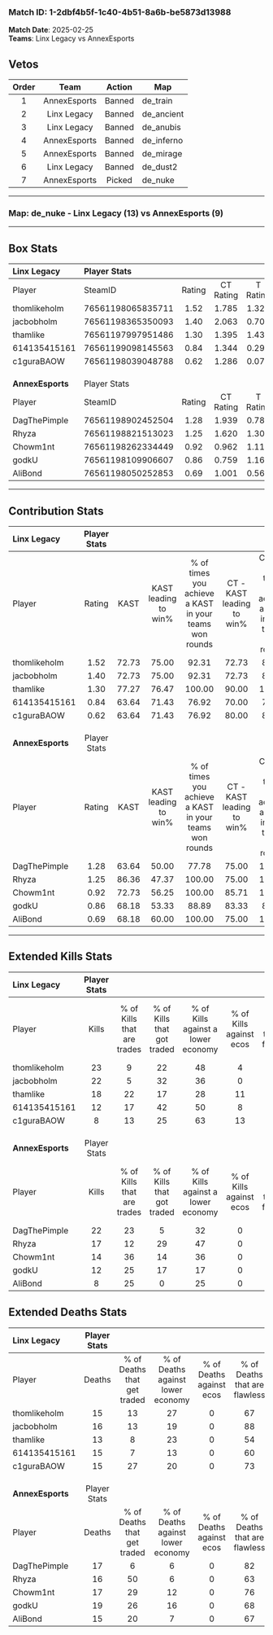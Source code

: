 ### Match ID: 1-2dbf4b5f-1c40-4b51-8a6b-be5873d13988  
**Match Date**: 2025-02-25  
**Teams**: Linx Legacy vs AnnexEsports  

## Vetos  

| Order | Team | Action | Map |
| :---: | :--: | :----: | --- |
| 1 | AnnexEsports | Banned | de_train |
| 2 | Linx Legacy | Banned | de_ancient |
| 3 | Linx Legacy | Banned | de_anubis |
| 4 | AnnexEsports | Banned | de_inferno |
| 5 | AnnexEsports | Banned | de_mirage |
| 6 | Linx Legacy | Banned | de_dust2 |
| 7 | AnnexEsports | Picked | de_nuke |

---  

### **Map**: de_nuke - Linx Legacy (13) vs AnnexEsports (9)  
---  

## Box Stats  

| **Linx Legacy**  | Player Stats      |        |           |          |       |       |       |         |        |      |     |
| :- | :- | :-: | :-: | :-: | :-: | :-: | :-: | :-: | :-: | :-: | :-: |
| Player           | SteamID           | Rating | CT Rating | T Rating | KAST  |  ADR  | Kills | Assists | Deaths | K/D  | HS% |
| thomlikeholm     | 76561198065835711 |  1.52  |   1.785   |  1.324   | 72.73 | 114.1 |  23   |    6    |   15   | 1.53 | 52  |
| jacbobholm       | 76561198365350093 |  1.40  |   2.063   |  0.704   | 72.73 | 99.2  |  22   |    2    |   16   | 1.38 | 40  |
| thamlike         | 76561197997951486 |  1.30  |   1.395   |  1.432   | 77.27 | 81.1  |  18   |    4    |   13   | 1.38 | 50  |
| 614135415161     | 76561199098145563 |  0.84  |   1.344   |  0.297   | 63.64 | 61.3  |  12   |    3    |   15   | 0.80 | 66  |
| c1guraBAOW       | 76561198039048788 |  0.62  |   1.286   |  0.070   | 63.64 | 42.5  |   8   |    2    |   15   | 0.53 | 62  |
|                  |                   |        |           |          |       |       |       |         |        |      |     |
|                  |                   |        |           |          |       |       |       |         |        |      |     |
|                  |                   |        |           |          |       |       |       |         |        |      |     |
| **AnnexEsports** | Player Stats      |        |           |          |       |       |       |         |        |      |     |
| Player           | SteamID           | Rating | CT Rating | T Rating | KAST  |  ADR  | Kills | Assists | Deaths | K/D  | HS% |
| DagThePimple     | 76561198902452504 |  1.28  |   1.939   |  0.788   | 63.64 | 94.2  |  22   |    1    |   17   | 1.29 | 22  |
| Rhyza            | 76561198821513023 |  1.25  |   1.620   |  1.306   | 86.36 | 82.6  |  17   |    4    |   16   | 1.06 | 52  |
| Chowm1nt         | 76561198262334449 |  0.92  |   0.962   |  1.119   | 72.73 | 56.5  |  14   |    1    |   17   | 0.82 | 35  |
| godkU            | 76561198109906607 |  0.86  |   0.759   |  1.169   | 68.18 | 80.8  |  12   |    7    |   19   | 0.63 | 58  |
| AliBond          | 76561198050252853 |  0.69  |   1.001   |  0.568   | 68.18 | 49.8  |   8   |    5    |   15   | 0.53 | 62  |
---  

## Contribution Stats  

| **Linx Legacy**  | Player Stats |       |                      |                                                        |                           |                                                             |                          |                                                            |
| :- | :-: | :-: | :-: | :-: | :-: | :-: | :-: | :-: |
| Player           |    Rating    | KAST  | KAST leading to win% | % of times you achieve a KAST in your teams won rounds | CT - KAST leading to win% | CT - % of times you achieve a KAST in your teams won rounds | T - KAST leading to win% | T - % of times you achieve a KAST in your teams won rounds |
| thomlikeholm     |     1.52     | 72.73 |        75.00         |                         92.31                          |           72.73           |                            88.89                            |          80.00           |                           100.00                           |
| jacbobholm       |     1.40     | 72.73 |        75.00         |                         92.31                          |           72.73           |                            88.89                            |          80.00           |                           100.00                           |
| thamlike         |     1.30     | 77.27 |        76.47         |                         100.00                         |           90.00           |                           100.00                            |          57.14           |                           100.00                           |
| 614135415161     |     0.84     | 63.64 |        71.43         |                         76.92                          |           70.00           |                            77.78                            |          75.00           |                           75.00                            |
| c1guraBAOW       |     0.62     | 63.64 |        71.43         |                         76.92                          |           80.00           |                            88.89                            |          50.00           |                           50.00                            |
|                  |              |       |                      |                                                        |                           |                                                             |                          |                                                            |
|                  |              |       |                      |                                                        |                           |                                                             |                          |                                                            |
|                  |              |       |                      |                                                        |                           |                                                             |                          |                                                            |
| **AnnexEsports** | Player Stats |       |                      |                                                        |                           |                                                             |                          |                                                            |
| Player           |    Rating    | KAST  | KAST leading to win% | % of times you achieve a KAST in your teams won rounds | CT - KAST leading to win% | CT - % of times you achieve a KAST in your teams won rounds | T - KAST leading to win% | T - % of times you achieve a KAST in your teams won rounds |
| DagThePimple     |     1.28     | 63.64 |        50.00         |                         77.78                          |           75.00           |                           100.00                            |          16.67           |                           33.33                            |
| Rhyza            |     1.25     | 86.36 |        47.37         |                         100.00                         |           75.00           |                           100.00                            |          27.27           |                           100.00                           |
| Chowm1nt         |     0.92     | 72.73 |        56.25         |                         100.00                         |           85.71           |                           100.00                            |          33.33           |                           100.00                           |
| godkU            |     0.86     | 68.18 |        53.33         |                         88.89                          |           83.33           |                            83.33                            |          33.33           |                           100.00                           |
| AliBond          |     0.69     | 68.18 |        60.00         |                         100.00                         |           75.00           |                           100.00                            |          42.86           |                           100.00                           |
---  

## Extended Kills Stats  

| **Linx Legacy**  | Player Stats |                            |                            |                                    |                         |                              |                                 |                                       |                    |           |
| :- | :-: | :-: | :-: | :-: | :-: | :-: | :-: | :-: | :-: | :-: |
| Player           |    Kills     | % of Kills that are trades | % of Kills that got traded | % of Kills against a lower economy | % of Kills against ecos | % of Kills that are flawless | % of Kills that are close duels | % of Kills that are assisted by flash | Pistol Round Kills | AWP Kills |
| thomlikeholm     |      23      |             9              |             22             |                 48                 |            4            |              74              |                9                |                   0                   |         2          |     0     |
| jacbobholm       |      22      |             5              |             32             |                 36                 |            0            |              73              |                5                |                   0                   |         1          |    12     |
| thamlike         |      18      |             22             |             17             |                 28                 |           11            |              72              |               11                |                   0                   |         3          |     0     |
| 614135415161     |      12      |             17             |             42             |                 50                 |            8            |              67              |               17                |                   8                   |         1          |     0     |
| c1guraBAOW       |      8       |             13             |             25             |                 63                 |           13            |              88              |               13                |                   0                   |         0          |     0     |
|                  |              |                            |                            |                                    |                         |                              |                                 |                                       |                    |           |
|                  |              |                            |                            |                                    |                         |                              |                                 |                                       |                    |           |
|                  |              |                            |                            |                                    |                         |                              |                                 |                                       |                    |           |
| **AnnexEsports** | Player Stats |                            |                            |                                    |                         |                              |                                 |                                       |                    |           |
| Player           |    Kills     | % of Kills that are trades | % of Kills that got traded | % of Kills against a lower economy | % of Kills against ecos | % of Kills that are flawless | % of Kills that are close duels | % of Kills that are assisted by flash | Pistol Round Kills | AWP Kills |
| DagThePimple     |      22      |             23             |             5              |                 32                 |            0            |              64              |                5                |                   5                   |         1          |    10     |
| Rhyza            |      17      |             12             |             29             |                 47                 |            0            |              65              |                0                |                   0                   |         2          |     0     |
| Chowm1nt         |      14      |             36             |             14             |                 36                 |            0            |              71              |                0                |                   0                   |         0          |     0     |
| godkU            |      12      |             25             |             17             |                 17                 |            0            |              83              |                8                |                   0                   |         3          |     0     |
| AliBond          |      8       |             25             |             0              |                 25                 |            0            |              63              |                0                |                   0                   |         4          |     0     |
## Extended Deaths Stats  

| **Linx Legacy**  | Player Stats |                             |                                   |                          |                               |                            |                           |               |
| :- | :-: | :-: | :-: | :-: | :-: | :-: | :-: | :-: |
| Player           |    Deaths    | % of Deaths that get traded | % of Deaths against lower economy | % of Deaths against ecos | % of Deaths that are flawless | % of Deaths that are close | % of Deaths while blinded | Deaths to AWP |
| thomlikeholm     |      15      |             13              |                27                 |            0             |              67               |             7              |             7             |       2       |
| jacbobholm       |      16      |             13              |                19                 |            0             |              88               |             0              |             0             |       2       |
| thamlike         |      13      |              8              |                23                 |            0             |              54               |             8              |             0             |       1       |
| 614135415161     |      15      |              7              |                13                 |            0             |              60               |             0              |             0             |       2       |
| c1guraBAOW       |      15      |             27              |                20                 |            0             |              73               |             0              |             0             |       3       |
|                  |              |                             |                                   |                          |                               |                            |                           |               |
|                  |              |                             |                                   |                          |                               |                            |                           |               |
|                  |              |                             |                                   |                          |                               |                            |                           |               |
| **AnnexEsports** | Player Stats |                             |                                   |                          |                               |                            |                           |               |
| Player           |    Deaths    | % of Deaths that get traded | % of Deaths against lower economy | % of Deaths against ecos | % of Deaths that are flawless | % of Deaths that are close | % of Deaths while blinded | Deaths to AWP |
| DagThePimple     |      17      |              6              |                 6                 |            0             |              82               |             12             |             0             |       1       |
| Rhyza            |      16      |             50              |                 6                 |            0             |              63               |             13             |             0             |       3       |
| Chowm1nt         |      17      |             29              |                12                 |            0             |              76               |             0              |             6             |       3       |
| godkU            |      19      |             26              |                16                 |            0             |              68               |             11             |             0             |       2       |
| AliBond          |      15      |             20              |                 7                 |            0             |              67               |             13             |             0             |       3       |
